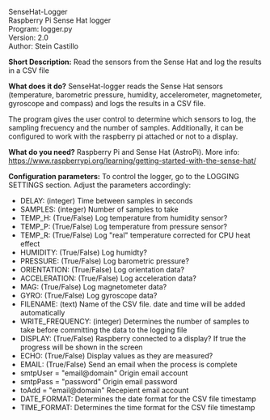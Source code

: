 SenseHat-Logger  
Raspberry Pi Sense Hat logger  
Program: logger.py  
Version: 2.0  
Author: Stein Castillo  

**Short Description:**
Read the sensors from the Sense Hat and log the results in a CSV file

**What does it do?**
SenseHat-logger reads the Sense Hat sensors (temperature, barometric pressure, humidity, accelerometer, magnetometer, gyroscope and compass) and logs the results in a CSV file. 

The program gives the user control to determine which sensors to log, the sampling frecuency and the number of samples. Additionally, it can be configured to work with the raspberry pi attached or not to a display.

**What do you need?**
Raspberry Pi and Sense Hat (AstroPi). 
More info: https://www.raspberrypi.org/learning/getting-started-with-the-sense-hat/

**Configuration parameters:**
To control the logger, go to the LOGGING SETTINGS section. Adjust the parameters accordingly:

* DELAY: (integer) Time between samples in seconds
* SAMPLES: (integer) Number of samples to take
* TEMP_H: (True/False) Log temperature from humidity sensor?
* TEMP_P: (True/False) Log temperature from pressure sensor?
* TEMP_R: (True/False) Log "real" temperature corrected for CPU heat effect
* HUMIDITY: (True/False) Log humidty?
* PRESSURE: (True/False) Log barometric pressure?
* ORIENTATION: (True/False) Log orientation data?
* ACCELERATION: (True/False) Log acceleration data?
* MAG: (True/False) Log magnetometer data?
* GYRO: (True/False) Log gyroscope data?
* FILENAME: (text) Name of the CSV file. date and time will be added automatically
* WRITE_FREQUENCY: (integer) Determines the number of samples to take before committing the data to the logging file
* DISPLAY: (True/False) Raspberry connected to a display? If true the progress will be shown in the screen
* ECHO: (True/False) Display values as they are measured?
* EMAIL: (True/False) Send an email when the process is complete
* smtpUser = "email@domain"   Origin email account
* smtpPass = "password"       Origin email password
* toAdd = "email@domain"      Recepient email account
* DATE_FORMAT: Determines the date format for the CSV file timestamp
* TIME_FORMAT: Determines the time format for the CSV file timestamp



